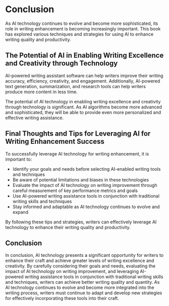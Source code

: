 # Conclusion

As AI technology continues to evolve and become more sophisticated, its role in writing enhancement is becoming increasingly important. This book has explored various techniques and strategies for using AI to enhance writing quality and productivity.

The Potential of AI in Enabling Writing Excellence and Creativity through Technology
------------------------------------------------------------------------------------

AI-powered writing assistant software can help writers improve their writing accuracy, efficiency, creativity, and engagement. Additionally, AI-powered text generation, summarization, and research tools can help writers produce more content in less time.

The potential of AI technology in enabling writing excellence and creativity through technology is significant. As AI algorithms become more advanced and sophisticated, they will be able to provide even more personalized and effective writing assistance.

Final Thoughts and Tips for Leveraging AI for Writing Enhancement Success
-------------------------------------------------------------------------

To successfully leverage AI technology for writing enhancement, it is important to:

* Identify your goals and needs before selecting AI-enabled writing tools and techniques
* Be aware of potential limitations and biases in these technologies
* Evaluate the impact of AI technology on writing improvement through careful measurement of key performance metrics and goals
* Use AI-powered writing assistance tools in conjunction with traditional writing skills and techniques
* Stay informed and adaptable as AI technology continues to evolve and expand

By following these tips and strategies, writers can effectively leverage AI technology to enhance their writing quality and productivity.

Conclusion
----------

In conclusion, AI technology presents a significant opportunity for writers to enhance their craft and achieve greater levels of writing excellence and creativity. By carefully considering their goals and needs, evaluating the impact of AI technology on writing improvement, and leveraging AI-powered writing assistance tools in conjunction with traditional writing skills and techniques, writers can achieve better writing quality and quantity. As AI technology continues to evolve and become more integrated into the writing process, writers must continue to adapt and develop new strategies for effectively incorporating these tools into their craft.